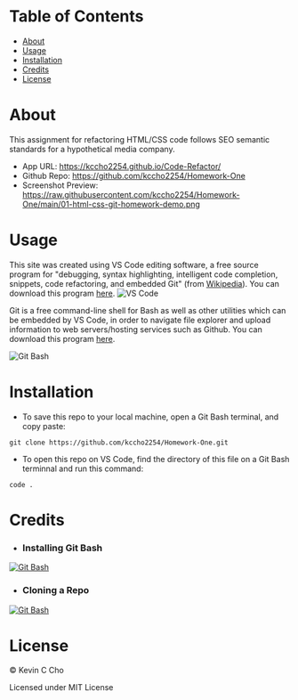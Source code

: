 <h1>Table of Contents</h1>

* [About](#About)
* [Usage](#Installation)
* [Installation](#Installation)
* [Credits](#Credits)
* [License](License)


## <h1>About</h1>
<p>This assignment for refactoring HTML/CSS code follows SEO semantic standards for a hypothetical media company.</p>

* App URL: https://kccho2254.github.io/Code-Refactor/
* Github Repo: https://github.com/kccho2254/Homework-One
* Screenshot Preview: https://raw.githubusercontent.com/kccho2254/Homework-One/main/01-html-css-git-homework-demo.png

## <h1>Usage</h1>
This site was created using VS Code editing software, a free source program for "debugging, syntax highlighting, intelligent code completion, snippets, code refactoring, and embedded Git" (from [Wikipedia](https://en.wikipedia.org/wiki/Visual_Studio_Code)). You can download this program [here](https://code.visualstudio.com/download).
![VS Code](https://code.visualstudio.com/opengraphimg/opengraph-home.png)

Git is a free command-line shell for Bash as well as other utilities which can be embedded by VS Code, in order to navigate file explorer and upload information to web servers/hosting services such as Github. You can download this program [here](https://git-scm.com/downloads).

![Git Bash](https://media.geeksforgeeks.org/wp-content/uploads/20200421151907/git-7.jpg)

## <h1>Installation</h1>
* To save this repo to your local machine, open a Git Bash terminal, and copy paste:

```
git clone https://github.com/kccho2254/Homework-One.git
```

* To open this repo on VS Code, find the directory of this file on a Git Bash terminnal and run this command:
```
code .
```

## <h1>Credits</h1>
* <h3>Installing Git Bash</h3>

[![Git Bash](https://img.youtube.com/vi/srO_vvBohkI/0.jpg)](https://www.youtube.com/watch?v=srO_vvBohkI)

* <h3>Cloning a Repo</h3>

[![Git Bash](https://img.youtube.com/vi/ESzbHKbcwSk/0.jpg)](https://www.youtube.com/watch?v=ESzbHKbcwSk)

## <h1>License</h1>
© Kevin C Cho

Licensed under MIT License
